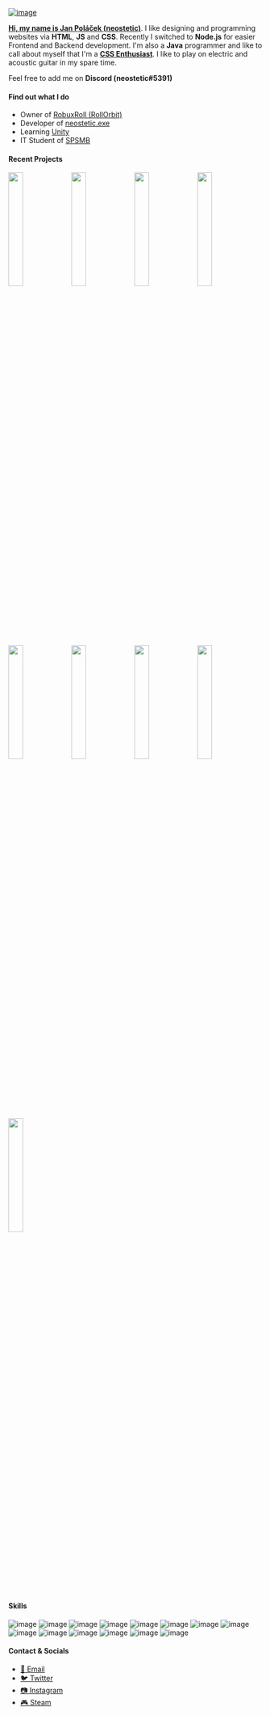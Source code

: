 [![image](https://user-images.githubusercontent.com/83291717/166122462-92e21d06-f83f-419c-9c95-d0e492637454.png)](https://neostetic.github.io)


[**Hi, my name is Jan Poláček (neostetic)**](https://github.com/neostetic). I like designing and programming websites via **HTML**, **JS** and **CSS**. Recently I switched to **Node.js** for easier Frontend and Backend development. I'm also a **Java** programmer and like to call about myself that I'm a [**CSS Enthusiast**](https://neostetic.github.io). I like to play on electric and acoustic guitar in my spare time.

Feel free to add me on **Discord (neostetic#5391)**

#### Find out what I do
 - Owner of [RobuxRoll (RollOrbit)](https://github.com/RobuxRoll)
 - Developer of [neostetic.exe](https://neostetic.github.io/)
 - Learning [Unity](https://unity.com)
 - IT Student of [SPSMB](https://github.com/SPSMB)

#### Recent Projects

<a href="https://zenith-airy-cabinet.glitch.me"><img src="https://user-images.githubusercontent.com/83291717/167913015-49bed89c-6d4e-4c9a-aaf0-605519097b43.png" width="24%"/></a>
<a href="https://neostetic.github.io/Linux-Shells/"><img src="https://user-images.githubusercontent.com/83291717/167912428-78056d58-fae4-4329-bf39-9927c528347b.png" width="24%"/></a>
<a href="https://stripe-thread-feet.glitch.me"><img src="https://user-images.githubusercontent.com/83291717/167912065-3e5b66df-6e99-467d-bd4f-427eb66dbf6e.png" width="24%"/></a>
<a href="https://robuxroll.github.io"><img src="https://user-images.githubusercontent.com/83291717/167911612-96dcf33b-298b-4e26-803b-555f135effc6.png" width="24%"/></a>
<a href="https://neostetic.github.io/Tailwind-UI-Website"><img src="https://user-images.githubusercontent.com/83291717/167911142-22226e69-435c-4d7b-8ad7-8cbb40a1561f.png" width="24%"/></a>
<a href="https://pbp-holder.cz"><img src="https://user-images.githubusercontent.com/83291717/167910623-7af5d5d0-b238-4148-9ac9-97c6acc4873f.png" width="24%"/></a>
<a href="https://machinegunfly.github.io"><img src="https://user-images.githubusercontent.com/83291717/167910319-be85f4ed-571c-4945-b6f4-6f953b1410f9.png" width="24%"/></a>
<a href="https://cookieclicker98.github.io"><img src="https://user-images.githubusercontent.com/83291717/167909185-d912d4e7-3dba-4272-ae69-732efa35c84e.png" width="24%"/></a>
<a href="https://github.com/neostetic?tab=repositories"><img src="https://user-images.githubusercontent.com/83291717/167913373-be9da714-2baa-4216-b9f5-87221776f683.png" width="24%"/></a>

<!--
 - [💬 Basic Chat Web/App](https://zenith-airy-cabinet.glitch.me)
 - [🌐 Linux Shells Website [CZ]](https://neostetic.github.io/Linux-Shells/)
 - [📣 Translator](https://stripe-thread-feet.glitch.me) (limited access)
 - [🎲 RobuxRoll (RollOrbit)](https://robuxroll.github.io)
 - [🌐 Tailwind UI Website [CZ]](https://neostetic.github.io/Tailwind-UI-Website)
 - [🧱 JustBunker](https://github.com/neostetic/project)
 - [🏍️ PBP-Holder](https://pbp-holder.cz)
 - [📝 Machinegunfly](https://machinegunfly.github.io)
 - [🍪 Cookieclicker98](https://cookieclicker98.github.io)
-->

#### Skills
![image](https://img.shields.io/badge/Adobe%20after%20affects-CF96FD?style=for-the-badge&logo=Adobe%20after%20effects&logoColor=393665)
![image](https://img.shields.io/badge/Adobe%20Illustrator-FF9A00?style=for-the-badge&logo=adobe%20illustrator&logoColor=white)
![image](https://img.shields.io/badge/Adobe%20Photoshop-31A8FF?style=for-the-badge&logo=Adobe%20Photoshop&logoColor=black)
![image](https://img.shields.io/badge/C-00599C?style=for-the-badge&logo=c&logoColor=white)
![image](https://img.shields.io/badge/CSS3-1572B6?style=for-the-badge&logo=css3&logoColor=white)
![image](https://img.shields.io/badge/Express.js-000000?style=for-the-badge&logo=express&logoColor=white)
![image](https://img.shields.io/badge/Heroku-430098?style=for-the-badge&logo=heroku&logoColor=white)
![image](https://img.shields.io/badge/HTML5-E34F26?style=for-the-badge&logo=html5&logoColor=white)
![image](https://img.shields.io/badge/Java-ED8B00?style=for-the-badge&logo=java&logoColor=white)
![image](https://img.shields.io/badge/JavaScript-323330?style=for-the-badge&logo=javascript&logoColor=F7DF1E)
![image](https://img.shields.io/badge/Node.js-339933?style=for-the-badge&logo=nodedotjs&logoColor=white)
![image](https://img.shields.io/badge/npm-CB3837?style=for-the-badge&logo=npm&logoColor=white)
![image](https://img.shields.io/badge/Pug-E3C29B?style=for-the-badge&logo=pug&logoColor=black)
![image](https://img.shields.io/badge/React-20232A?style=for-the-badge&logo=react&logoColor=61DAFB)


#### Contact & Socials
 - [📧 Email](mailto:gg.polacek@gmail.com)
 - [🐦 Twitter](https://twitter.com/neostetic)
 - [📷 Instagram](https://www.instagram.com/honzikalejinej)
 - [🎮 Steam](https://steamcommunity.com/id/pixel08)

<!--
  <a href="https://neostetic.github.io">
    <p align="center">
      <img src="https://i.giphy.com/media/JWOJsD0HvNpJ7K0XFk/giphy.webp"><br>
      <img src="https://user-images.githubusercontent.com/83291717/145250762-d9f11d2e-1405-4532-b72a-5c83feae19d9.png"><br>
    </p>
  </a>
  <p align="center">
  <h4 align="center">
    Owner of <a href="https://github.com/RobuxRoll">RobuxRoll (RollOrbit)</a><br>
    Developer of <a href="https://neostetic.github.io/Tailwind-UI-Website/">Tailwind UI Website [CZ]</a><br>
    Developer of <a href="https://github.com/cookieclicker98">Cookieclicker98</a><br>
    <a href="https://neostetic.github.io">CSS Enthusiast</a><br>
  </h4>
  </p>
-->
